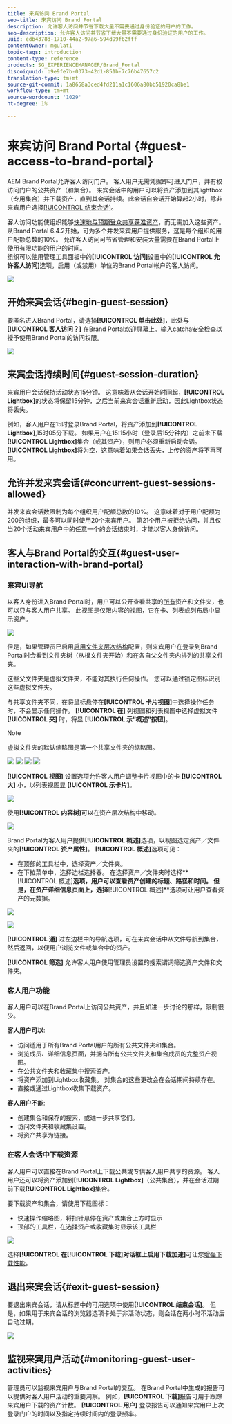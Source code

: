 ```yaml
---
title: 来宾访问 Brand Portal
seo-title: 来宾访问 Brand Portal
description: 允许客人访问并节省下载大量不需要通过身份验证的用户的工作。
seo-description: 允许客人访问并节省下载大量不需要通过身份验证的用户的工作。
uuid: edb4378d-1710-44a2-97a6-594d99f62fff
contentOwner: mgulati
topic-tags: introduction
content-type: reference
products: SG_EXPERIENCEMANAGER/Brand_Portal
discoiquuid: b9e9fe7b-0373-42d1-851b-7c76b47657c2
translation-type: tm+mt
source-git-commit: 1a8658a3ced4fd211a1c1606a80bb51920ca8be1
workflow-type: tm+mt
source-wordcount: '1029'
ht-degree: 1%

---
```



# 来宾访问 Brand Portal {#guest-access-to-brand-portal}

AEM Brand Portal允许客人访问门户。 客人用户无需凭据即可进入门户，并有权访问门户的公共资产（和集合）。 来宾会话中的用户可以将资产添加到其lightbox（专用集合）并下载资产，直到其会话持续。此会话自会话开始算起2小时，除非来宾用户选择[[!UICONTROL 结束会话]](#exit-guest-session)。

客人访问功能使组织能够[快速地与预期受众共享获准资产](../using/brand-portal-sharing-folders.md#how-to-share-folders)，而无需加入这些资产。 从Brand Portal 6.4.2开始，可为多个并发来宾用户提供服务，这是每个组织的用户配额总数的10%。 允许客人访问可节省管理和安装大量需要在Brand Portal上使用有限功能的用户的时间。\
组织可以使用管理工具面板中的&#x200B;**[!UICONTROL 访问]**&#x200B;设置中的&#x200B;**[!UICONTROL 允许客人访问]**&#x200B;选项，启用（或禁用）单位的Brand Portal帐户的客人访问。

<!--
Comment Type: annotation
Last Modified By: mgulati
Last Modified Date: 2018-08-17T10:42:59.879-0400
Removed the first para: "AEM Assets Brand Portal allows public users to enter the portal anonymously and have restricted access to the allowed public resources as guests. Organization users with guest role need not seek access and authentication from administrators."
-->

![](assets/enable-guest-access.png)

## 开始来宾会话{#begin-guest-session}

要匿名进入Brand Portal，请选择&#x200B;**[!UICONTROL 单击此处]**，此处与&#x200B;**[!UICONTROL 客人访问？]** 在Brand Portal欢迎屏幕上。输入catcha安全检查以授予使用Brand Portal的访问权限。

![](assets/bp-login-screen.png)

## 来宾会话持续时间{#guest-session-duration}


来宾用户会话保持活动状态15分钟。
这意味着从会话开始时间起，**[!UICONTROL Lightbox]**&#x200B;的状态将保留15分钟，之后当前来宾会话重新启动，因此Lightbox状态将丢失。

例如，客人用户在15时登录Brand Portal，将资产添加到&#x200B;**[!UICONTROL Lightbox]**,15时05分下载。 如果用户在15:15小时（登录后15分钟内）之前未下载&#x200B;**[!UICONTROL Lightbox]**&#x200B;集合（或其资产），则用户必须重新启动会话。 **[!UICONTROL Lightbox]**&#x200B;将为空，这意味着如果会话丢失，上传的资产将不再可用。

## 允许并发来宾会话{#concurrent-guest-sessions-allowed}

并发来宾会话数限制为每个组织用户配额总数的10%。 这意味着对于用户配额为200的组织，最多可以同时使用20个来宾用户。 第21个用户被拒绝访问，并且仅当20个活动来宾用户中的任意一个的会话结束时，才能以客人身份访问。

## 客人与Brand Portal的交互{#guest-user-interaction-with-brand-portal}

### 来宾UI导航

以客人身份进入Brand Portal时，用户可以公开查看共享的[所有](../using/brand-portal-sharing-folders.md#sharefolders)资产和文件夹，也可以只与客人用户共享。 此视图是仅限内容的视图，它在卡、列表或列布局中显示资产。

![](assets/disabled-folder-hierarchy1.png)

但是，如果管理员已启用[启用文件夹层次结构](../using/brand-portal-general-configuration.md#main-pars-header-1621071021)配置，则来宾用户在登录到Brand Portal时会看到文件夹树（从根文件夹开始）和在各自父文件夹内排列的共享文件夹。

这些父文件夹是虚拟文件夹，不能对其执行任何操作。 您可以通过锁定图标识别这些虚拟文件夹。

与共享文件夹不同，在将鼠标悬停在&#x200B;**[!UICONTROL 卡片视图]**&#x200B;中选择操作任务时，不会显示任何操作。 **[!UICONTROL 在]** 列视图和列表视图中选择虚拟文件 **[!UICONTROL 夹]** 时，将显 **[!UICONTROL 示“概述”按钮]**。

>[!NOTE]
>
>虚拟文件夹的默认缩略图是第一个共享文件夹的缩略图。

![](assets/enabled-hierarchy1.png) ![](assets/hierarchy1-nonadmin.png) ![](assets/hierarchy-nonadmin.png) ![](assets/hierarchy2-nonadmin.png)

**[!UICONTROL 视图]** 设置选项允许客人用户调整卡片视图中的卡 **[!UICONTROL 大]** 小，以列表视图显 **[!UICONTROL 示卡片]**。

![](assets/nav-guest-user.png)

使用&#x200B;**[!UICONTROL 内容树]**&#x200B;可以在资产层次结构中移动。

![](assets/guest-login-ui.png)

Brand Portal为客人用户提供&#x200B;**[!UICONTROL 概述]**&#x200B;选项，以视图选定资产／文件夹的&#x200B;**[!UICONTROL 资产属性]**。 **[!UICONTROL 概述]**&#x200B;选项可见：

* 在顶部的工具栏中，选择资产／文件夹。
* 在下拉菜单中，选择边栏选择器。
在选择资产／文件夹时选择**[!UICONTROL 概述]**&#x200B;选项，用户可以查看资产创建的标题、路径和时间。 但是，在资产详细信息页面上，选择&#x200B;**[!UICONTROL 概述]**&#x200B;选项可让用户查看资产的元数据。

![](assets/overview-option-1.png)

![](assets/overview-rail-selector-1.png)<br />

**[!UICONTROL 通]** 过左边栏中的导航选项，可在来宾会话中从文件导航到集合，然后返回，以便用户浏览文件或集合中的资产。

**[!UICONTROL 筛选]** 允许客人用户使用管理员设置的搜索谓词筛选资产文件和文件夹。

### 客人用户功能

客人用户可以在Brand Portal上访问公共资产，并且如进一步讨论的那样，限制很少。

**客人用户可以**:

* 访问适用于所有Brand Portal用户的所有公共文件夹和集合。
* 浏览成员、详细信息页面，并拥有所有公共文件夹和集合成员的完整资产视图。
* 在公共文件夹和收藏集中搜索资产。
* 将资产添加到Lightbox收藏集。 对集合的这些更改会在会话期间持续存在。
* 直接或通过Lightbox收集下载资产。

**客人用户不能**:

* 创建集合和保存的搜索，或进一步共享它们。
* 访问文件夹和收藏集设置。
* 将资产共享为链接。

### 在客人会话中下载资源

客人用户可以直接在Brand Portal上下载公共或专供客人用户共享的资源。 客人用户还可以将资产添加到&#x200B;**[!UICONTROL Lightbox]**（公共集合），并在会话过期前下载&#x200B;**[!UICONTROL Lightbox]**&#x200B;集合。

要下载资产和集合，请使用下载图标：

* 快速操作缩略图，将指针悬停在资产或集合上方时显示
* 顶部的工具栏，在选择资产或收藏集时显示该工具栏

![](assets/download-on-guest.png)

选择&#x200B;**[!UICONTROL 在[!UICONTROL 下载]对话框上启用下载加速]**&#x200B;可让您[增强下载性能](../using/accelerated-download.md)。

## 退出来宾会话{#exit-guest-session}

要退出来宾会话，请从标题中的可用选项中使用&#x200B;**[!UICONTROL 结束会话]**。 但是，如果用于来宾会话的浏览器选项卡处于非活动状态，则会话在两小时不活动后自动过期。

![](assets/end-guest-session.png)

## 监视来宾用户活动{#monitoring-guest-user-activities}

管理员可以监视来宾用户与Brand Portal的交互。 在Brand Portal中生成的报告可以提供对客人用户活动的重要洞察。 例如，**[!UICONTROL 下载]**&#x200B;报告可用于跟踪来宾用户下载的资产计数。 **[!UICONTROL 用户]** 登录报告可以通知来宾用户上次登录门户的时间以及指定持续时间内的登录频率。
